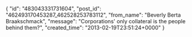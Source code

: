  {
   "id": "483043331731604",
   "post_id": "462493170453287_462528253783112",
   "from_name": "Beverly Berta Braakschmack",
   "message": "Corporations' only collateral is the people behind them?",
   "created_time": "2013-02-19T23:51:24+0000"
 }
